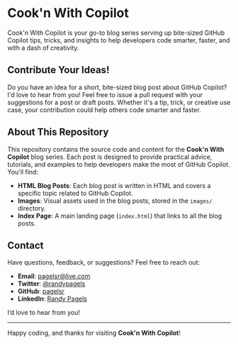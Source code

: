 # Cook'n With Copilot

Cook'n With Copilot is your go-to blog series serving up bite-sized GitHub Copilot tips, tricks, and insights to help developers code smarter, faster, and with a dash of creativity.

## Contribute Your Ideas!

Do you have an idea for a short, bite-sized blog post about GitHub Copilot? I'd love to hear from you! Feel free to issue a pull request with your suggestions for a post or draft posts. Whether it's a tip, trick, or creative use case, your contribution could help others code smarter and faster.

## About This Repository

This repository contains the source code and content for the **Cook'n With Copilot** blog series. Each post is designed to provide practical advice, tutorials, and examples to help developers make the most of GitHub Copilot. You'll find:

- **HTML Blog Posts**: Each blog post is written in HTML and covers a specific topic related to GitHub Copilot.
- **Images**: Visual assets used in the blog posts, stored in the `images/` directory.
- **Index Page**: A main landing page (`index.html`) that links to all the blog posts.

## Contact

Have questions, feedback, or suggestions? Feel free to reach out:

- **Email**: [pagelsr@live.com](mailto:pagelsr@live.com)
- **Twitter**: [@randypagels](https://twitter.com/randypagels)
- **GitHub**: [pagelsr](https://github.com/pagelsr)
- **LinkedIn**: [Randy Pagels](https://www.linkedin.com/in/randypagels)

I’d love to hear from you!

---

Happy coding, and thanks for visiting **Cook'n With Copilot**!
